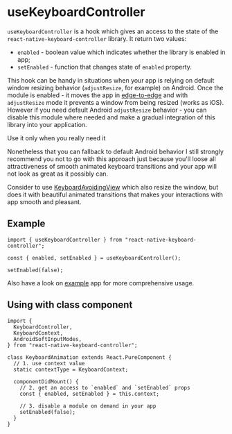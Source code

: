 # useKeyboardController

`useKeyboardController` is a hook which gives an access to the state of the `react-native-keyboard-controller` library. It return two values:

* `enabled` - boolean value which indicates whether the library is enabled in app;
* `setEnabled` - function that changes state of `enabled` property.

This hook can be handy in situations when your app is relying on default window resizing behavior (`adjustResize`, for example) on Android. Once the module is enabled - it moves the app in [edge-to-edge](https://developer.android.com/training/gestures/edge-to-edge) and with `adjustResize` mode it prevents a window from being resized (works as iOS). However if you need default Android `adjustResize` behavior - you can disable this module where needed and make a gradual integration of this library into your application.

Use it only when you really need it

Nonetheless that you can fallback to default Android behavior I still strongly recommend you not to go with this approach just because you'll loose all attractiveness of smooth animated keyboard transitions and your app will not look as great as it possibly can.

Consider to use [KeyboardAvoidingView](/react-native-keyboard-controller/pr-preview/pr-1043/docs/api/components/keyboard-avoiding-view.md) which also resize the window, but does it with beautiful animated transitions that makes your interactions with app smooth and pleasant.

## Example[​](/react-native-keyboard-controller/pr-preview/pr-1043/docs/api/hooks/module/use-keyboard-controller.md#example "Direct link to Example")

```
import { useKeyboardController } from "react-native-keyboard-controller";

const { enabled, setEnabled } = useKeyboardController();

setEnabled(false);
```

Also have a look on [example](https://github.com/kirillzyusko/react-native-keyboard-controller/tree/main/example) app for more comprehensive usage.

## Using with class component[​](/react-native-keyboard-controller/pr-preview/pr-1043/docs/api/hooks/module/use-keyboard-controller.md#using-with-class-component "Direct link to Using with class component")

```
import {
  KeyboardController,
  KeyboardContext,
  AndroidSoftInputModes,
} from "react-native-keyboard-controller";

class KeyboardAnimation extends React.PureComponent {
  // 1. use context value
  static contextType = KeyboardContext;

  componentDidMount() {
    // 2. get an access to `enabled` and `setEnabled` props
    const { enabled, setEnabled } = this.context;

    // 3. disable a module on demand in your app
    setEnabled(false);
  }
}
```
